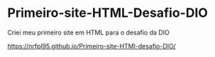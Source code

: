 # Primeiro-site-HTML-Desafio-DIO
Criei meu primeiro site em HTML para o desafio da DIO


https://nrfpl95.github.io/Primeiro-site-HTMl-desafio-DIO/
